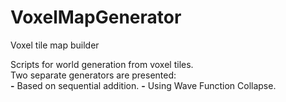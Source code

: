 # VoxelMapGenerator
Voxel tile map builder

Scripts for world generation from voxel tiles.<br/>
Two separate generators are presented: <br/> 
**-** Based on sequential addition.
**-** Using Wave Function Collapse.
